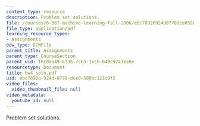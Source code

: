 ```yaml
---
content_type: resource
description: Problem set solutions.
file: /courses/6-867-machine-learning-fall-2006/ebc7892b924d0778dce0580bc121c9f2_hw4_soln.pdf
file_type: application/pdf
learning_resource_types:
- Assignments
ocw_type: OCWFile
parent_title: Assignments
parent_type: CourseSection
parent_uid: f6c0aa49-6336-7cb3-1ecb-b49c9243ee6e
resourcetype: Document
title: hw4_soln.pdf
uid: ebc7892b-924d-0778-dce0-580bc121c9f2
video_files:
  video_thumbnail_file: null
video_metadata:
  youtube_id: null
---
```

Problem set solutions.

